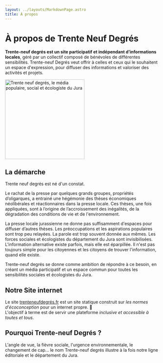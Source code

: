 ```yaml
---
layout: ../layouts/MarkdownPage.astro
title: À propos
---
```


# À propos de Trente Neuf Degrés  

**Trente-neuf degrés est un site participatif et indépendant d’informations locales**, géré par un collectif composé de bénévoles de différentes sensibilités. Trente-neuf Degrés veut offrir à celles et ceux qui le souhaitent un espace d'expression, pour diffuser des informations et valoriser des activités et projets.

<img alt="Trente neuf degrés, le média populaire, social et écologiste du Jura" style="width: 260px; margin: auto" src="\assets\img\trenteneufdegres_logo_basedline.png" />


## La démarche

Trente neuf degrés est né d'un constat. 

Le rachat de la presse par quelques grands groupes, propriétés d’oligarques, a entrainé une hégémonie des thèses économiques néolibérales et réactionnaires dans la presse locale. Ces thèses, une fois appliquées, sont à l’origine de l’accroissement des inégalités, de la dégradation des conditions de vie et de l'environnement.

La presse locale jurassienne ne donne pas suffisamment d'espaces pour diffuser d’autres thèses. Les préoccupations et les aspirations populaires sont trop peu relayées. La parole est trop souvent donnée aux mêmes. Les forces sociales et écologistes du département du Jura sont invisibilisées. L'information alternative existe parfois, mais elle est éparpillée. Il n'est pas toujours simple pour les citoyennes et les citoyens de trouver l'information, quand elle existe.

Trente-neuf degrés se donne comme ambition de répondre à ce besoin, en créant un média participatif et un espace commun pour toutes les sensibilités sociales et écologistes du Jura.

## Notre Site internet 

Le site [trenteneufdegrés.fr](https://trenteneufdegrés.fr) est un site statique construit sur *les normes d'écoconception* pour un internet propre. 🌱  
L'objectif à terme est de servir une plateforme *inclusive et accessible à toutes et tous*. 

## Pourquoi Trente-neuf Degrés ?

L'angle de vue, la fièvre sociale, l'urgence environnementale, le changement de cap... 
le nom Trente-neuf degrés illustre à la fois notre ligne éditoriale et le département du Jura.